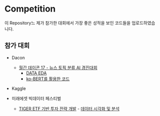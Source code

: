 # Competition

이 Repository느 제가 참가한 대회에서 가장 좋은 성적을 보인 코드들을 업로드하였습니다.

## 참가 대회
- Dacon
  - [월간 데이콘 17 - 뉴스 토픽 분류 AI 경진대회](https://dacon.io/competitions/official/235747/overview/description) 
    - [DATA EDA](https://github.com/cow-coding/Competition/blob/main/Dacon/Dacon_17_news_topic_EDA.ipynb)
    - [ko-BERT를 활용한 코드](https://github.com/cow-coding/Competition/blob/main/Dacon/Dacon_17_news_topic_BERT.ipynb) 

- Kaggle
- 미래에셋 빅데이터 페스티벌
  - [TIGER ETF 기반 투자 전략 개발](https://miraeassetbigdata.kr) - [데이터 시각화 및 분석](https://github.com/cow-coding/Competition/blob/main/MiraeEsset%20BigData%20Festival/Investment%20Strategy%20Algorithm/Data_EDA.ipynb)

